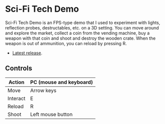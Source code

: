 # Sci-Fi Tech Demo

Sci-Fi Tech Demo is an FPS-type demo that I used to experiment with lights, reflection probes, destructables, etc. on a 3D setting.
You can move around and explore the market, collect a coin from the vending machine, buy a weapon with that coin and shoot and destroy the wooden crate.
When the weapon is out of ammunition, you can reload by pressing R.

* [Latest release](https://github.com/azarrias/scifi-tech-demo/releases/latest).

## Controls

Action   | PC (mouse and keyboard) 
-------- | ----------------------- 
Move     | Arrow keys              
Interact | E
Reload   | R
Shoot    | Left mouse button
